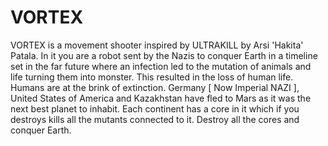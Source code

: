 # VORTEX
​VORTEX is a movement shooter inspired by ULTRAKILL by Arsi 'Hakita' Patala. In it you are a robot sent by the Nazis to conquer Earth in a timeline set in the far future where an infection led to the mutation of animals and life turning them into monster. This resulted in the loss of human life. Humans are at the brink of extinction. Germany [ Now Imperial​ NAZI ], United States of America and Kazakhstan have fled to Mars as it was the next best planet to inhabit. Each continent has a core in it which if you destroys kills all the mutants connected to it. Destroy all the cores and conquer Earth.
